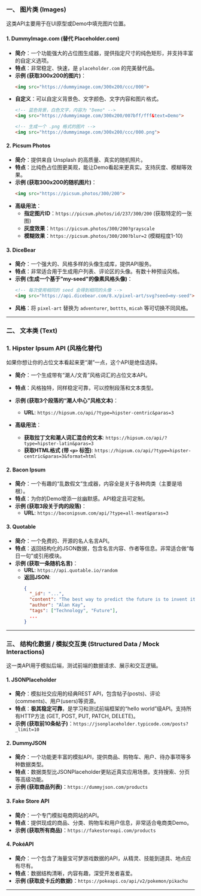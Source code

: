 ### 一、 图片类 (Images)

这类API主要用于在UI原型或Demo中填充图片位置。

#### 1. DummyImage.com (替代 Placeholder.com)

*   **简介**：一个功能强大的占位图生成器，提供指定尺寸的纯色矩形，并支持丰富的自定义选项。
*   **特点**：非常稳定、快速，是 `placeholder.com` 的完美替代品。
*   **示例 (获取300x200的图片)**：
    ```html
    <img src="https://dummyimage.com/300x200/ccc/000">
    ```
*   **自定义**：可以自定义背景色、文字颜色、文字内容和图片格式。
    ```html
    <!-- 蓝色背景，白色文字，内容为 "Demo" -->
    <img src="https://dummyimage.com/300x200/007bff/fff&text=Demo">
    
    <!-- 生成一个 .png 格式的图片 -->
    <img src="https://dummyimage.com/300x200/ccc/000.png">
    ```

#### 2. Picsum Photos

*   **简介**：提供来自 Unsplash 的高质量、真实的随机照片。
*   **特点**：比纯色占位图更美观，能让Demo看起来更真实。支持灰度、模糊等效果。
*   **示例 (获取300x200的随机图片)**：
    ```html
    <img src="https://picsum.photos/300/200">
    ```
*   **高级用法**：
    *   **指定图片ID**：`https://picsum.photos/id/237/300/200` (获取特定的一张图)
    *   **灰度效果**：`https://picsum.photos/300/200?grayscale`
    *   **模糊效果**：`https://picsum.photos/300/200?blur=2` (模糊程度1-10)


#### 3. DiceBear

*   **简介**：一个强大的、风格多样的头像生成库，提供API服务。
*   **特点**：非常适合用于生成用户列表、评论区的头像。有数十种预设风格。
*   **示例 (生成一个基于"my-seed"的像素风格头像)**：
    ```html
    <!-- 每次使用相同的 seed 会得到相同的头像 -->
    <img src="https://api.dicebear.com/8.x/pixel-art/svg?seed=my-seed">
    ```
*   **风格**：将 `pixel-art` 替换为 `adventurer`, `bottts`, `micah` 等可切换不同风格。

---

### 二、 文本类 (Text)

### 1. Hipster Ipsum API (风格化替代)

如果你想让你的占位文本看起来更“潮”一点，这个API是绝佳选择。

*   **简介**：一个生成带有“潮人/文青”风格词汇的占位文本API。
*   **特点**：风格独特，同样稳定可靠，可以控制段落和文本类型。
*   **示例 (获取3个段落的“潮人中心”风格文本)**：
    *   **URL**: `https://hipsum.co/api/?type=hipster-centric&paras=3`

*   **高级用法**：
    *   **获取拉丁文和潮人词汇混合的文本**: `https://hipsum.co/api/?type=hipster-latin&paras=3`
    *   **获取HTML格式 (带 `<p>` 标签)**: `https://hipsum.co/api/?type=hipster-centric&paras=3&format=html`

#### 2. Bacon Ipsum

*   **简介**：一个有趣的“乱数假文”生成器，内容全是关于各种肉类（主要是培根）。
*   **特点**：为你的Demo增添一丝幽默感。API稳定且可定制。
*   **示例 (获取3段关于肉的段落)**：
    *   **URL**: `https://baconipsum.com/api/?type=all-meat&paras=3`

#### 3. Quotable

*   **简介**：一个免费的、开源的名人名言API。
*   **特点**：返回结构化的JSON数据，包含名言内容、作者等信息。非常适合做“每日一句”或引用模块。
*   **示例 (获取一条随机名言)**：
    *   **URL**: `https://api.quotable.io/random`
    *   **返回JSON**:
        ```json
        {
          "_id": "...",
          "content": "The best way to predict the future is to invent it.",
          "author": "Alan Kay",
          "tags": ["Technology", "Future"],
          ...
        }
        ```

---

### 三、 结构化数据 / 模拟交互类 (Structured Data / Mock Interactions)

这一类API用于模拟后端，测试前端的数据请求、展示和交互逻辑。

#### 1. JSONPlaceholder

*   **简介**：模拟社交应用的经典REST API，包含帖子(posts)、评论(comments)、用户(users)等资源。
*   **特点**：**极其稳定可靠**，是学习和测试前端框架的“hello world”级API。支持所有HTTP方法 (GET, POST, PUT, PATCH, DELETE)。
*   **示例 (获取前10条帖子)**：`https://jsonplaceholder.typicode.com/posts?_limit=10`

#### 2. DummyJSON

*   **简介**：一个功能更丰富的模拟API，提供商品、购物车、用户、待办事项等多种数据类型。
*   **特点**：数据类型比JSONPlaceholder更贴近真实应用场景。支持搜索、分页等高级功能。
*   **示例 (获取商品列表)**：`https://dummyjson.com/products`

#### 3. Fake Store API

*   **简介**：一个专门模拟电商网站的API。
*   **特点**：提供现成的商品、分类、购物车和用户信息，非常适合电商类Demo。
*   **示例 (获取所有商品)**：`https://fakestoreapi.com/products`

#### 4. PokéAPI

*   **简介**：一个包含了海量宝可梦游戏数据的API，从精灵、技能到道具、地点应有尽有。
*   **特点**：数据结构清晰，内容有趣，深受开发者喜爱。
*   **示例 (获取皮卡丘的数据)**：`https://pokeapi.co/api/v2/pokemon/pikachu`

---
